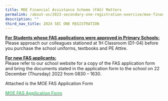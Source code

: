 ```yaml
---
title: MOE Financial Assistance Scheme (FAS) Matters
permalink: /about-us/2023-secondary-one-registration-exercise/moe-financial-assistance-scheme-fas-matters/
description: ""
third_nav_title: 2024 SEC ONE REGISTRATION
---
```

**<u>For Students whose FAS applications were approved in Primary Schools:</u>**<br>
Please approach our colleagues stationed at 1H Classroom (D1-04) before you purchase the school uniforms, textbooks and PE Attire.

  

**<u>For new FAS applicants:</u>** <br>
Please refer to our school website for a copy of the FAS application form and bring the documents stated in the&nbsp;application form to&nbsp;the school on 22 December (Thursday) 2022 from 0830 – 1630.

  

Attached is the MOE FAS Application Form

  
<a href="/files/MOE%20FAS%20Application%20Form.pdf"><b><font color="#62C183">MOE FAS Application Form</font></b></a>